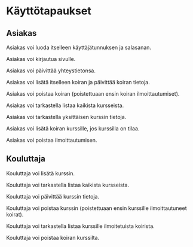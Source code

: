 # Käyttötapaukset

## Asiakas

Asiakas voi luoda itselleen käyttäjätunnuksen ja salasanan.

Asiakas voi kirjautua sivulle.

Asiakas voi päivittää yhteystietonsa.

Asiakas voi lisätä itselleen koiran ja päivittää koiran tietoja.

Asiakas voi poistaa koiran (poistettuaan ensin koiran ilmoittautumiset).

Asiakas voi tarkastella listaa kaikista kursseista.

Asiakas voi tarkastella yksittäisen kurssin tietoja.

Asiakas voi lisätä koiran kurssille, jos kurssilla on tilaa.

Asiakas voi poistaa ilmoittautumisen.

## Kouluttaja

Kouluttaja voi lisätä kurssin.

Kouluttaja voi tarkastella listaa kaikista kursseista.

Kouluttaja voi päivittää kurssin tietoja.

Kouluttaja voi poistaa kurssin (poistettuaan ensin kurssille ilmoittautuneet koirat).

Kouluttaja voi tarkastella listaa kurssille ilmoitetuista koirista.

Kouluttaja voi poistaa koiran kurssilta.